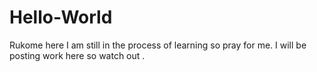 # Hello-World


Rukome here I am still in the process of learning so pray for me. I will be posting work here so watch out .
